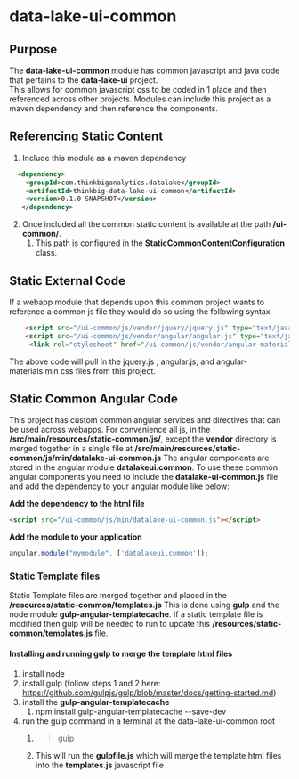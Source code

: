data-lake-ui-common
===================

Purpose
------------
The **data-lake-ui-common** module has common javascript and java code that pertains to the **data-lake-ui** project.  
This allows for common javascript css to be coded in 1 place and then referenced across other projects.  Modules can include this project as a maven dependency and then reference the components.

Referencing Static Content
----------
1. Include this module as a maven dependency
```xml
  <dependency>
    <groupId>com.thinkbiganalytics.datalake</groupId>
    <artifactId>thinkbig-data-lake-ui-common</artifactId>
    <version>0.1.0-SNAPSHOT</version>
   </dependency>
```
2. Once included all the common static content is available at the path **/ui-common/**.  
	1. This path is configured in the **StaticCommonContentConfiguration** class.

Static External Code
-------------
If a webapp module that depends upon this common project wants to reference a common js file they would do so using the following syntax
```html
    <script src="/ui-common/js/vendor/jquery/jquery.js" type="text/javascript"></script>
    <script src="/ui-common/js/vendor/angular/angular.js" type="text/javascript"></script>
     <link rel="stylesheet" href="/ui-common/js/vendor/angular-material/angular-material.min.css"/>
```
 The above code will pull in the jquery.js , angular.js, and angular-materials.min css files from this project.

Static Common Angular Code
-----------
This project has custom common angular  services and directives that can be used across webapps.
For convenience all js, in the **/src/main/resources/static-common/js/**, except the **vendor** directory is merged together in a single file at **/src/main/resources/static-common/js/min/datalake-ui-common.js**
The angular components are stored in the angular module **datalakeui.common**.  To use these common angular components you need to include the **datalake-ui-common.js** file and add the dependency to your angular module like below:

**Add the dependency to the html file**
```html
<script src="/ui-common/js/min/datalake-ui-common.js"></script>
```
**Add the module to your application**
```javascript
angular.module("mymodule", ['datalakeui.common']);
```
### Static Template files
Static Template files are merged together and placed in the **/resources/static-common/templates.js**
This is done using **gulp** and the node module **gulp-angular-templatecache**. 
If a static template file is modified then gulp will be needed to run to update this **/resources/static-common/templates.js** file.

#### Installing and running gulp to merge the template html files
1. install node  
2. install gulp  (follow steps 1 and 2 here: https://github.com/gulpjs/gulp/blob/master/docs/getting-started.md)
3. install the **gulp-angular-templatecache**
	1. npm install gulp-angular-templatecache --save-dev
4.  run the gulp command in a terminal at the data-lake-ui-common root
	1. > gulp
	1. This will run the **gulpfile.js** which will merge the template html files into the **templates.js** javascript file



